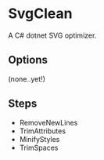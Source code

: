 # SvgClean

A C# dotnet SVG optimizer.

## Options

(none..yet!)

## Steps

- RemoveNewLines
- TrimAttributes
- MinifyStyles
- TrimSpaces

